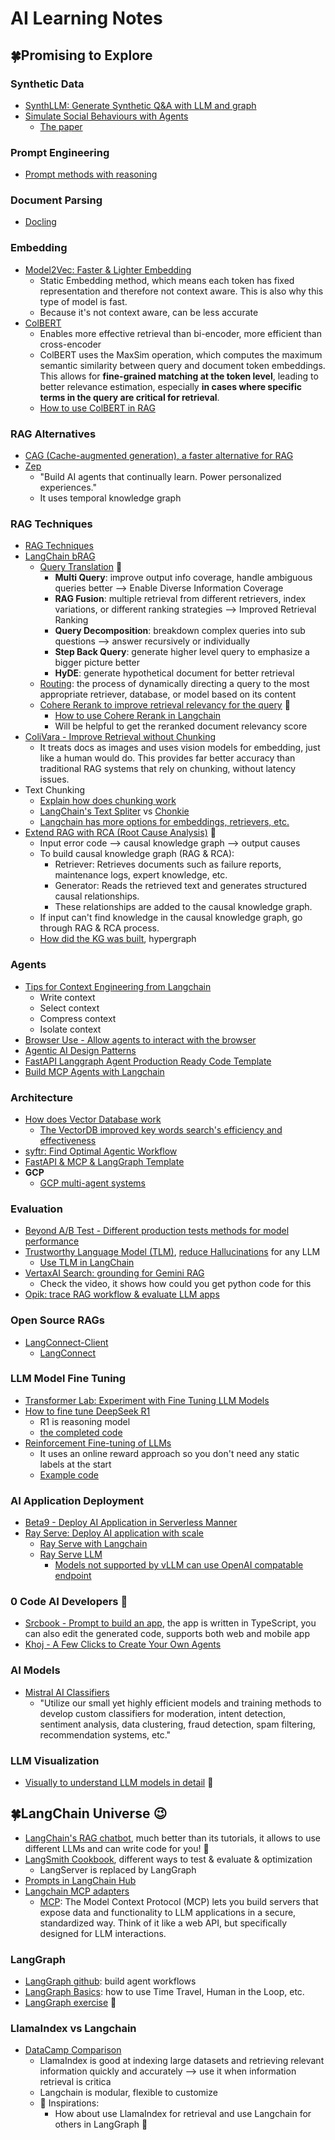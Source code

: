 # AI Learning Notes

## 🍀Promising to Explore

### Synthetic Data
* [SynthLLM: Generate Synthetic Q&A with LLM and graph][66]
* [Simulate Social Behaviours with Agents][68]
  * [The paper][69] 

### Prompt Engineering
* [Prompt methods with reasoning][58]

### Document Parsing
* [Docling][42]

### Embedding
* [Model2Vec: Faster & Lighter Embedding][55]
  * Static Embedding method, which means each token has fixed representation and therefore not context aware. This is also why this type of model is fast.
  * Because it's not context aware, can be less accurate 
* [ColBERT][26]
  * Enables more effective retrieval than bi-encoder, more efficient than cross-encoder
  * ColBERT uses the MaxSim operation, which computes the maximum semantic similarity between query and document token embeddings. This allows for <b>fine-grained matching at the token level</b>, leading to better relevance estimation, especially <b>in cases where specific terms in the query are critical for retrieval</b>.
  * [How to use ColBERT in RAG][43]

### RAG Alternatives
* [CAG (Cache-augmented generation), a faster alternative for RAG][19]
* [Zep][36]
  * "Build AI agents that continually learn. Power personalized experiences."
  * It uses temporal knowledge graph

### RAG Techniques
* [RAG Techniques][18]
* [LangChain bRAG][39]
  * [Query Translation][40] 💖
    * <b>Multi Query</b>: improve output info coverage, handle ambiguous queries better  --> Enable Diverse Information Coverage
    * <b>RAG Fusion</b>: multiple retrieval from different retrievers, index variations, or different ranking strategies --> Improved Retrieval Ranking
    * <b>Query Decomposition</b>: breakdown complex queries into sub questions --> answer recursively or individually
    * <b>Step Back Query</b>: generate higher level query to emphasize a bigger picture better
    * <b>HyDE</b>: generate hypothetical document for better retrieval
  * [Routing][41]: the process of dynamically directing a query to the most appropriate retriever, database, or model based on its content
  * [Cohere Rerank to improve retrieval relevancy for the query][44] 🌟
    * [How to use Cohere Rerank in Langchain][45]
    * Will be helpful to get the reranked document relevancy score
* [ColiVara - Improve Retrieval without Chunking][35]
  * It treats docs as images and uses vision models for embedding, just like a human would do. This provides far better accuracy than traditional RAG systems that rely on chunking, without latency issues. 
* Text Chunking
  * [Explain how does chunking work][22] 
  * [LangChain's Text Spliter][13] vs [Chonkie][14]
  * [Langchain has more options for embeddings, retrievers, etc.][16]
* [Extend RAG with RCA (Root Cause Analysis)][57] 🌟
  * Input error code --> causal knowledge graph --> output causes
  * To build causal knowledge graph (RAG & RCA):
    * Retriever: Retrieves documents such as failure reports, maintenance logs, expert knowledge, etc.
    * Generator: Reads the retrieved text and generates structured causal relationships.
    * These relationships are added to the causal knowledge graph.
  * If input can't find knowledge in the causal knowledge graph, go through RAG & RCA process.
  * [How did the KG was built][65], hypergraph

### Agents
* [Tips for Context Engineering from Langchain][67]
  * Write context
  * Select context
  * Compress context
  * Isolate context 
* [Browser Use - Allow agents to interact with the browser][23]
* [Agentic AI Design Patterns][27]
* [FastAPI Langgraph Agent Production Ready Code Template][51]
* [Build MCP Agents with Langchain][54]

### Architecture
* [How does Vector Database work][59]
  * [The VectorDB improved key words search's efficiency and effectiveness][62] 
* [syftr: Find Optimal Agentic Workflow][61]
* [FastAPI & MCP & LangGraph Template][53]
* <b>GCP</b>
  * [GCP multi-agent systems][60]

### Evaluation
* [Beyond A/B Test - Different production tests methods for model performance][70]
* [Trustworthy Language Model (TLM)][20], [reduce Hallucinations][21] for any LLM
  * [Use TLM in LangChain][25]
* [VertaxAI Search: grounding for Gemini RAG][33]
  * Check the video, it shows how could you get python code for this
* [Opik: trace RAG workflow & evaluate LLM apps][34]

### Open Source RAGs
* [LangConnect-Client][63]
  * [LangConnect][64] 

### LLM Model Fine Tuning
* [Transformer Lab: Experiment with Fine Tuning LLM Models][52]
* [How to fine tune DeepSeek R1][30]
  * R1 is reasoning model 
  * [the completed code][29]
* [Reinforcement Fine-tuning of LLMs][49]
  * It uses an online reward approach so you don't need any static labels at the start
  * [Example code][50]
 
### AI Application Deployment
* [Beta9 - Deploy AI Application in Serverless Manner][71]
* [Ray Serve: Deploy AI application with scale][31]
  * [Ray Serve with Langchain][32]
  * [Ray Serve LLM][47]
    * [Models not supported by vLLM can use OpenAI compatable endpoint][48] 
    
### 0 Code AI Developers 💖
* [Srcbook - Prompt to build an app][46], the app is written in TypeScript, you can also edit the generated code, supports both web and mobile app
* [Khoj - A Few Clicks to Create Your Own Agents][15]

### AI Models
* [Mistral AI Classifiers][56]
  * "Utilize our small yet highly efficient models and training methods to develop custom classifiers for moderation, intent detection, sentiment analysis, data clustering, fraud detection, spam filtering, recommendation systems, etc."

### LLM Visualization
* [Visually to understand LLM models in detail][28] 💖


## 🍀LangChain Universe 😉
* [LangChain's RAG chatbot][24], much better than its tutorials, it allows to use different LLMs and can write code for you! 💖
* [LangSmith Cookbook][8], different ways to test & evaluate & optimization
  * LangServer is replaced by LangGraph
* [Prompts in LangChain Hub][12]
* [Langchain MCP adapters][37]
  * [MCP][38]: The Model Context Protocol (MCP) lets you build servers that expose data and functionality to LLM applications in a secure, standardized way. Think of it like a web API, but specifically designed for LLM interactions.

### LangGraph
* [LangGraph github][9]: build agent workflows
* [LangGraph Basics][17]: how to use Time Travel, Human in the Loop, etc.
* [LangGraph exercise][11] 💖
 
### LlamaIndex vs Langchain
* [DataCamp Comparison][10]
  * LlamaIndex is good at indexing large datasets and retrieving relevant information quickly and accurately --> use it when information retrieval is critica
  * Langchain is modular, flexible to customize
  * 🌟 Inspirations:
    * How about use LlamaIndex for retrieval and use Langchain for others in LangGraph 🤔



[1]:https://github.com/run-llama/llamacloud-demo/blob/main/examples/10k_apple_tesla/demo_file_retrieval.ipynb
[2]:https://github.com/run-llama/llamacloud-demo/tree/main/examples
[3]:https://github.com/run-llama/llamacloud-demo/blob/main/examples/10k_apple_tesla/demo_subquestion.ipynb
[4]:https://github.com/run-llama/llamacloud-demo/blob/main/examples/10k_apple_tesla/demo_ensemble_retrieval.ipynb
[5]:https://github.com/run-llama/llamacloud-demo/blob/main/examples/advanced_rag/auto_retrieval_img.png
[6]:https://github.com/run-llama/llamacloud-demo/blob/main/examples/advanced_rag/auto_retrieval.ipynb
[7]:https://github.com/run-llama/llamacloud-demo/blob/main/examples/advanced_rag/corrective_rag_workflow.ipynb
[8]:https://github.com/langchain-ai/langsmith-cookbook/tree/main
[9]:https://github.com/langchain-ai/langgraph
[10]:https://www.datacamp.com/blog/langchain-vs-llamaindex?utm_source=google&utm_medium=paid_search&utm_campaignid=19589720821&utm_adgroupid=152984010854&utm_device=c&utm_keyword=&utm_matchtype=&utm_network=g&utm_adpostion=&utm_creative=724847709973&utm_targetid=dsa-2222697810678&utm_loc_interest_ms=&utm_loc_physical_ms=9000960&utm_content=DSA~blog~Artificial-Intelligence&utm_campaign=230119_1-sea~dsa~tofu_2-b2c_3-row-p1_4-prc_5-na_6-na_7-le_8-pdsh-go_9-nb-e_10-na_11-na-dec24&gad_source=1&gclid=CjwKCAiAjp-7BhBZEiwAmh9rBQQoaxAXWDeMMQY5qKPVmH3n3s_j-VdMZJiW_yWJPysrdFyReTQIxRoCU7MQAvD_BwE
[11]:https://github.com/hanhanwu/Hanhan_LangGraph_Exercise
[12]:https://smith.langchain.com/hub/
[13]:https://python.langchain.com/v0.1/docs/modules/data_connection/document_transformers/
[14]:https://docs.chonkie.ai/chunkers/overview
[15]:https://app.khoj.dev/agents
[16]:https://python.langchain.com/docs/integrations/text_embedding/
[17]:https://langchain-ai.github.io/langgraph/tutorials/introduction/
[18]:https://github.com/NirDiamant/RAG_Techniques
[19]:https://medium.com/@ronantech/cache-augmented-generation-cag-in-llms-a-step-by-step-tutorial-6ac35d415eec
[20]:https://cleanlab.ai/tlm/
[21]:https://cleanlab.ai/blog/simpleqa/
[22]:https://www.linkedin.com/posts/avi-chawla_5-chunking-strategies-for-rag-explained-in-activity-7283052020809277441-OxZo?utm_source=share&utm_medium=member_desktop
[23]:https://docs.browser-use.com/introduction
[24]:https://chat.langchain.com/
[25]:https://help.cleanlab.ai/tlm/use-cases/tlm_langchain/
[26]:https://github.com/stanford-futuredata/ColBERT
[27]:https://www.linkedin.com/posts/avi-chawla_5-%F0%9D%97%BA%F0%9D%97%BC%F0%9D%98%80%F0%9D%98%81-%F0%9D%97%BD%F0%9D%97%BC%F0%9D%97%BD%F0%9D%98%82%F0%9D%97%B9%F0%9D%97%AE%F0%9D%97%BF-%F0%9D%97%94%F0%9D%97%B4%F0%9D%97%B2%F0%9D%97%BB%F0%9D%98%81%F0%9D%97%B6%F0%9D%97%B0-activity-7288083231944388608-V-iW/?utm_source=share&utm_medium=member_desktop
[28]:https://bbycroft.net/llm
[29]:https://github.com/patchy631/ai-engineering-hub/blob/main/DeepSeek-finetuning/Fine_tune_DeepSeek.ipynb
[30]:https://www.linkedin.com/posts/akshay-pachaar_step-by-step-deepseek-r1-distilled-llama-activity-7289954078418182144-lPIG?utm_source=share&utm_medium=member_desktop
[31]:https://docs.ray.io/en/latest/serve/index.html
[32]:https://python.langchain.com/docs/integrations/providers/ray_serve/
[33]:https://cloud.google.com/vertex-ai/generative-ai/docs/grounding/overview
[34]:https://github.com/comet-ml/opik
[35]:https://github.com/tjmlabs/ColiVara
[36]:https://github.com/getzep/zep?tab=readme-ov-file#examples
[37]:https://github.com/langchain-ai/langchain-mcp-adapters
[38]:https://github.com/modelcontextprotocol/python-sdk
[39]:https://github.com/bRAGAI/bRAG-langchain/
[40]:https://github.com/bRAGAI/bRAG-langchain/blob/main/notebooks/%5B2%5D_rag_with_multi_query.ipynb
[41]:https://github.com/bRAGAI/bRAG-langchain/blob/main/notebooks/%5B3%5D_rag_routing_and_query_construction.ipynb
[42]:https://github.com/DS4SD/docling
[43]:https://github.com/bRAGAI/bRAG-langchain/blob/main/notebooks/%5B4%5D_rag_indexing_and_advanced_retrieval.ipynb
[44]:https://cohere.com/blog/rerank
[45]:https://github.com/bRAGAI/bRAG-langchain/blob/main/notebooks/%5B5%5D_rag_retrieval_and_reranking.ipynb
[46]:https://srcbook.com/
[47]:https://www.anyscale.com/blog/llm-apis-ray-data-serve
[48]:https://docs.ray.io/en/latest/data/working-with-llms.html#batch-inference-with-an-openai-compatible-endpoint
[49]:https://www.linkedin.com/posts/avi-chawla_supervised-reinforcement-fine-tuning-in-activity-7316413686955290624-LUfi?utm_source=share&utm_medium=member_desktop&rcm=ACoAABUa5xMBAWvx7L2IKhfsBuLjhTEWJhTYoNk
[50]:https://colab.research.google.com/drive/1bURdkV_StTbTsYgisUPHaHJqeAr-hMGz?usp=sharing
[51]:https://github.com/wassim249/fastapi-langgraph-agent-production-ready-template
[52]:https://github.com/transformerlab/transformerlab-app
[53]:https://github.com/NicholasGoh/fastapi-mcp-langgraph-template
[54]:https://composio.dev/blog/langchain-mcp-adapter-a-step-by-step-guide-to-build-mcp-agents/
[55]:https://github.com/MinishLab/model2vec
[56]:https://www.linkedin.com/posts/mistralai_classifier-factory-mistral-ai-large-language-activity-7318357052580339714-kXSz?utm_source=share&utm_medium=member_desktop&rcm=ACoAABUa5xMBAWvx7L2IKhfsBuLjhTEWJhTYoNk
[57]:https://blog.fltech.dev/entry/2025/04/16/rca-plm-ja
[58]:https://www.linkedin.com/posts/akshay-pachaar_3-prompting-techniques-for-reasoning-in-llms-activity-7333793371729076224-vMkF?utm_source=share&utm_medium=member_desktop&rcm=ACoAABUa5xMBAWvx7L2IKhfsBuLjhTEWJhTYoNk
[59]:https://qdrant.tech/articles/what-is-a-vector-database/
[60]:https://cloud.google.com/blog/products/ai-machine-learning/build-and-manage-multi-system-agents-with-vertex-ai
[61]:https://github.com/datarobot/syftr
[62]:https://github.com/weaviate/weaviate
[63]:https://github.com/teddynote-lab/LangConnect-Client
[64]:https://github.com/langchain-ai/langconnect
[65]:https://blog-en.fltech.dev/entry/2025/06/02/kgla-en
[66]:https://www.linkedin.com/posts/activity-7351026313387782144-fGJ2?utm_source=share&utm_medium=member_desktop&rcm=ACoAABUa5xMBAWvx7L2IKhfsBuLjhTEWJhTYoNk
[67]:https://blog.langchain.com/context-engineering-for-agents/
[68]:https://github.com/tsinghua-fib-lab/agentsociety/
[69]:https://aclanthology.org/2025.acl-industry.94.pdf
[70]:https://www.linkedin.com/posts/avi-chawla_4-ways-to-test-ml-models-in-production-activity-7357713588267991042-kGq8?utm_source=share&utm_medium=member_desktop&rcm=ACoAABUa5xMBAWvx7L2IKhfsBuLjhTEWJhTYoNk
[71]:https://github.com/beam-cloud/beta9
